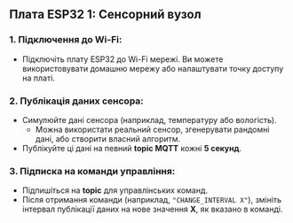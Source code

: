 ## Плата ESP32 1: **Сенсорний вузол**

### 1. **Підключення до Wi-Fi:**
- Підключіть плату ESP32 до Wi-Fi мережі. Ви можете використовувати домашню мережу або налаштувати точку доступу на платі.

### 2. **Публікація даних сенсора:**
- Симулюйте дані сенсора (наприклад, температуру або вологість).
  - Можна використати реальний сенсор, згенерувати рандомні дані, або створити власний алгоритм.
- Публікуйте ці дані на певний **topic MQTT** кожні **5 секунд**.
  
### 3. **Підписка на команди управління:**
- Підпишіться на **topic** для управлінських команд.
- Після отримання команди (наприклад, `"CHANGE_INTERVAL X"`), змініть інтервал публікації даних на нове значення **X**, як вказано в команді.

